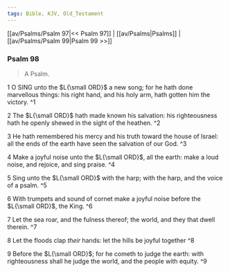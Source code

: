 ```yaml
---
tags: Bible, KJV, Old_Testament
---
```


[[av/Psalms/Psalm 97|<< Psalm 97]] | [[av/Psalms|Psalms]] | [[av/Psalms/Psalm 99|Psalm 99 >>]]

### Psalm 98

> A Psalm.

1 O SING unto the $L{\small ORD}$ a new song; for he hath done marvellous things: his right hand, and his holy arm, hath gotten him the victory. ^1

2 The $L{\small ORD}$ hath made known his salvation: his righteousness hath he openly shewed in the sight of the heathen. ^2

3 He hath remembered his mercy and his truth toward the house of Israel: all the ends of the earth have seen the salvation of our God. ^3

4 Make a joyful noise unto the $L{\small ORD}$, all the earth: make a loud noise, and rejoice, and sing praise. ^4

5 Sing unto the $L{\small ORD}$ with the harp; with the harp, and the voice of a psalm. ^5

6 With trumpets and sound of cornet make a joyful noise before the $L{\small ORD}$, the King. ^6

7 Let the sea roar, and the fulness thereof; the world, and they that dwell therein. ^7

8 Let the floods clap _their_ hands: let the hills be joyful together ^8

9 Before the $L{\small ORD}$; for he cometh to judge the earth: with righteousness shall he judge the world, and the people with equity. ^9
